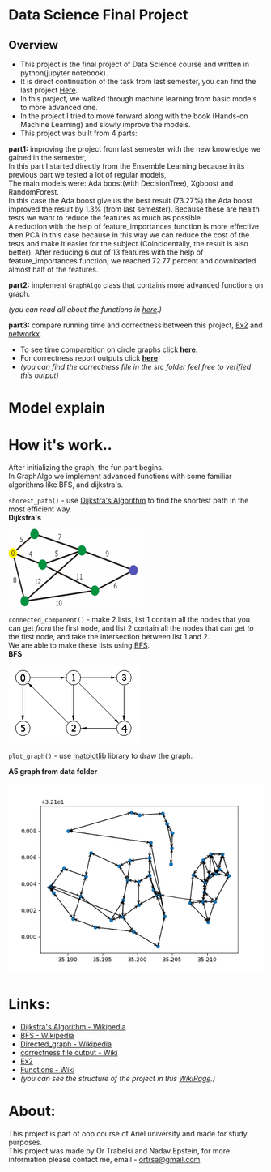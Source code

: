 # Data Science Final Project

## Overview 
- This project is the final project of Data Science course and written in python(jupyter notebook).    
- It is direct continuation of the task from last semester, you can find the last project [Here](https://github.com/ortrsa/Data_Science_Final_Project).
- In this project, we walked through machine learning from basic models to more advanced one.
- In the project I tried to move forward along with the book (Hands-on Machine Learning) and slowly improve the models.
- This project was built from 4 parts:    

**part1:** improving the project from last semester with the new knowledge we gained in the semester,  
In this part I started directly from the Ensemble Learning because in its previous part we tested a lot of regular models,  
The main models were: Ada boost(with DecisionTree), Xgboost and RandomForest.  
In this case the Ada boost give us the best result (73.27%) the Ada boost improved the result by 1.3% (from last semester).
Because these are health tests we want to reduce the features as much as possible.  
A reduction with the help of feature_importances function is more effective then PCA in this case because in this way we can reduce the cost of the tests and make it easier for the subject (Coincidentally, the result is also better).
After reducing 6 out of 13 features with the help of feature_importances function, we reached 72.77 percent and downloaded almost half of the features.


**part2:** implement `GraphAlgo` class that contains more advanced functions on graph.      

*(you can read all about the functions in [here](https://github.com/ortrsa/Ex3/wiki/Functions-explanation).)*
  
**part3:** compare running time and correctness between this project, [Ex2](https://github.com/ortrsa/ex2)  and [networkx](https://github.com/networkx/networkx).  

  - To see time compareition on circle graphs click **[here](https://github.com/ortrsa/Ex3/wiki/Time-comparison_-new)**.
  - For correctness report outputs click **[here](https://github.com/ortrsa/Ex3/wiki/circle-graph-time-comparison-and-correctness-check)**
  - *(you can find the correctness file in the src folder feel free to verified this output)*

  
# Model explain
 





# How it's work..
After initializing the graph, the fun part begins.  
In GraphAlgo we implement advanced functions with some familiar algorithms like BFS, and dijkstra's.  


`shorest_path()` - use [Dijkstra's Algorithm](https://en.wikipedia.org/wiki/Dijkstra%27s_algorithm) to find the shortest path In the most efficient way.  
**Dijkstra's**  

![Alt Text](https://github.com/ortrsa/Ex3/blob/master/img/dWtprX5.gif)  


`connected_component()` - make 2 lists, list 1 contain all the nodes that you can get *from* the first node, and list 2 contain all the nodes that can get *to* the first node, and take the intersection between list 1 and 2.  
We are able to make these lists using [BFS](https://en.wikipedia.org/wiki/Breadth-first_search).  
**BFS**  

![Alt Text](https://github.com/ortrsa/Ex3/blob/master/img/KcsN.gif)  
  
  


`plot_graph()` - use [matplotlib](https://matplotlib.org/gallery/index.html) library to draw the graph.  

**A5 graph from data folder**  

![Alt Text](https://github.com/ortrsa/Ex3/blob/master/img/A5_graph.png)

# Links:
- [Dijkstra's Algorithm - Wikipedia](https://en.wikipedia.org/wiki/Dijkstra%27s_algorithm)
- [BFS - Wikipedia](https://en.wikipedia.org/wiki/Breadth-first_search)
- [Directed_graph - Wikipedia](https://en.wikipedia.org/wiki/Directed_graph)
- [correctness file output - Wiki](https://github.com/ortrsa/Ex3/wiki/circle-graph-time-comparison-and-correctness-check)
- [Ex2](https://github.com/ortrsa/ex2)
- [Functions - Wiki](https://github.com/ortrsa/Ex3/wiki/Functions-explanation)
- *(you can see the structure of the project in this [WikiPage](https://github.com/ortrsa/Ex3/wiki/Inherent-diagram).)*

# About:
This project is part of oop course of Ariel university and made for study purposes.  
This project was made by Or Trabelsi and Nadav Epstein, for more information please contact me, email - ortrsa@gmail.com.
